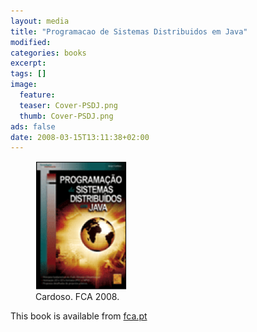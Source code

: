 ```yaml
---
layout: media
title: "Programacao de Sistemas Distribuidos em Java"
modified:
categories: books
excerpt:
tags: []
image:
  feature:
  teaser: Cover-PSDJ.png
  thumb: Cover-PSDJ.png
ads: false
date: 2008-03-15T13:11:38+02:00
---
```


<figure>
	<img src="/images/Cover-PSDJ.png">
	<figcaption>Cardoso. FCA 2008.</figcaption>
</figure>



This book is available from [fca.pt](https://www.fca.pt/cgi-bin/fca_main.cgi/?op=2&isbn=978-972-722-601-6 "Programacao de Sistemas Distribuidos em Java")
